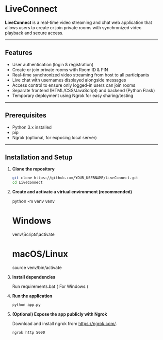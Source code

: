 # LiveConnect

**LiveConnect** is a real-time video streaming and chat web application that allows users to create or join private rooms with synchronized video playback and secure access.

---

## Features

- User authentication (login & registration)
- Create or join private rooms with Room ID & PIN
- Real-time synchronized video streaming from host to all participants
- Live chat with usernames displayed alongside messages
- Access control to ensure only logged-in users can join rooms
- Separate frontend (HTML/CSS/JavaScript) and backend (Python Flask)
- Temporary deployment using Ngrok for easy sharing/testing

---

## Prerequisites

- Python 3.x installed
- pip 
- Ngrok (optional, for exposing local server)

---

## Installation and Setup

1. **Clone the repository**

   ```bash
   git clone https://github.com/YOUR_USERNAME/LiveConnect.git
   cd LiveConnect

2. **Create and activate a virtual environment (recommended)**

    python -m venv venv
    # Windows
    venv\Scripts\activate
    # macOS/Linux
    source venv/bin/activate

3. **Install dependencies**

    Run requirements.bat ( For Windows )

4. **Run the application**

    ```bash
    python app.py

5. **(Optional) Expose the app publicly with Ngrok**

    Download and install ngrok from https://ngrok.com/.

    ```bash
    ngrok http 5000
